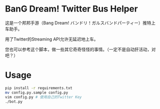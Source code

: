 # BanG Dream! Twitter Bus Helper

这是一个邦邦手游（Bang Dream! バンドリ！ガルスバンドパーティー）推特上车助手。

用了Twitter的Streaming API允许无延迟地上车。

您也可以参考这个脚本，做一些其它奇奇怪怪的事情。（一定不是自动肝活动，对吧？）


# Usage

```bash
pip install -r requirements.txt
mv config.py.sample config.py
vim config.py # 使用自己的Twitter Key
./bot.py
```

